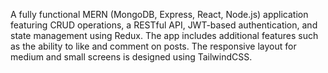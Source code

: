 A fully functional MERN (MongoDB, Express, React, Node.js) application featuring CRUD operations, a RESTful API, JWT-based authentication, and state management using Redux. The app includes additional features such as the ability to like and comment on posts. The responsive layout for medium and small screens is designed using TailwindCSS.
